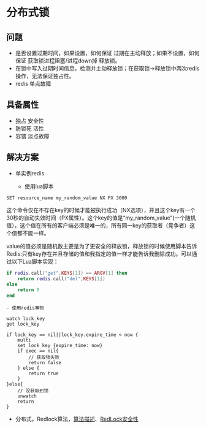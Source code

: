 # 分布式锁

## 问题
- 是否设置过期时间，如果设置，如何保证 过期在主动释放；如果不设置，如何保证 获取锁进程阻塞/进程down掉 释放锁。
- 在锁中写入过期时间信息，检测并主动释放锁；在获取锁->释放锁中两次redis操作，无法保证独占性。
- redis 单点故障

## 具备属性
- 独占 安全性
- 防锁死 活性
- 容错 淡点故障

## 解决方案

- 单实例redis

	- 使用lua脚本

```
SET resource_name my_random_value NX PX 3000
```
这个命令仅在不存在key的时候才能被执行成功（NX选项），并且这个key有一个30秒的自动失效时间（PX属性）。这个key的值是“my_random_value”(一个随机值），这个值在所有的客户端必须是唯一的，所有同一key的获取者（竞争者）这个值都不能一样。

value的值必须是随机数主要是为了更安全的释放锁，释放锁的时候使用脚本告诉Redis:只有key存在并且存储的值和我指定的值一样才能告诉我删除成功。可以通过以下Lua脚本实现：

```lua
if redis.call("get",KEYS[1]) == ARGV[1] then
    return redis.call("del",KEYS[1])
else
    return 0
end
```

	- 使用redis事物

```redis
watch lock_key
get lock_key

if lock_key == nil||lock_key.expire_time < now {
	multi
	set lock_key {expire_time: now}
	if exec == nil{
		// 获取锁失败
		return false
	} else {
		return true
	}
}else{
	// 没获取到锁
	unwatch
	return 
}

```
- 分布式，Redlock算法，[算法描述](http://redis.cn/topics/distlock.html)、[RedLock安全性](http://antirez.com/news/101)